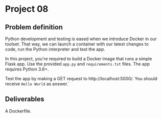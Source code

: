 # Project 08

## Problem definition

Python development and testing is eased when we introduce Docker in our toolset. That way, we can launch a container with our latest changes to code, run the Python interpreter and test the app.

In this project, you're required to build a Docker image that runs a simple Flask app. Use the provided `app.py` and `requirements.txt` files. The app requires Python 3.6+.

Test the app by making a GET request to http://localhost:5000/. You should receive `Hello World` as answer.`


## Deliverables

A Dockerfile.

